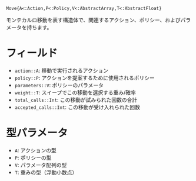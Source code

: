 ```
Move{A<:Action,P<:Policy,V<:AbstractArray,T<:AbstractFloat}
```

モンテカルロ移動を表す構造体で、関連するアクション、ポリシー、およびパラメータを持ちます。

# フィールド

  * `action::A`: 移動で実行されるアクション
  * `policy::P`: アクションを提案するために使用されるポリシー
  * `parameters::V`: ポリシーのパラメータ
  * `weight::T`: スイープでこの移動を選択する重み/確率
  * `total_calls::Int`: この移動が試みられた回数の合計
  * `accepted_calls::Int`: この移動が受け入れられた回数

# 型パラメータ

  * `A`: アクションの型
  * `P`: ポリシーの型
  * `V`: パラメータ配列の型
  * `T`: 重みの型（浮動小数点）
